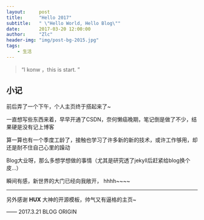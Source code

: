 ```yaml
---
layout:     post
title:      "Hello 2017"
subtitle:   " \"Hello World, Hello Blog\""
date:       2017-03-20 12:00:00
author:     "Zlc"
header-img: "img/post-bg-2015.jpg"
tags:
    - 生活
---
```


> “I konw ，this is start. ”


## 小记

前后弄了一个下午，个人主页终于搭起来了~

一直想写些东西来着，早早开通了CSDN，奈何懒癌晚期，笔记倒是做了不少，结果硬是没有记上博客

算一算也有一个季度工龄了，接触也学习了许多新的新的技术，或许工作够用，却还是耐不住自己心里的躁动


Blog大业呀，那么多想学想做的事情（尤其是研究透了jekyll后赶紧给blog换个皮...）

瞬间有感，新世界的大门已经向我敞开， hhhh~~~~


---
另外感谢 **HUX** 大神的开源模板，帅气又有逼格的主页~


——  2017.3.21 BLOG ORIGIN


